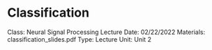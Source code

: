 # Classification

Class: Neural Signal Processing
Lecture Date: 02/22/2022
Materials: classification_slides.pdf
Type: Lecture
Unit: Unit 2